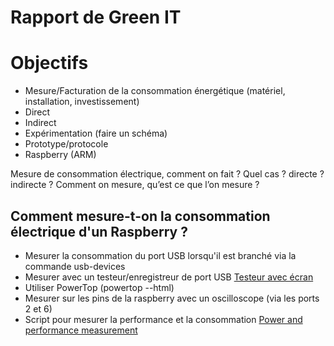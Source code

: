 Rapport de Green IT
==

# Objectifs

* Mesure/Facturation de la consommation énergétique (matériel, installation, investissement)
 * Direct
 * Indirect
* Expérimentation (faire un schéma)
 * Prototype/protocole
 * Raspberry (ARM)

Mesure de consommation électrique, comment on fait ? Quel cas ? directe ? indirecte ?
Comment on mesure, qu’est ce que l’on mesure ?


## Comment mesure-t-on la consommation électrique d'un Raspberry ?
* Mesurer la consommation du port USB lorsqu'il est branché via la commande usb-devices
* Mesurer avec un testeur/enregistreur de port USB [Testeur avec écran](http://www.framboise314.fr/jai-teste-pour-vous-un-testeur-de-port-usb/)
* Utiliser PowerTop (powertop --html)
* Mesurer sur les pins de la raspberry avec un oscilloscope (via les ports 2 et 6)
* Script pour mesurer la performance et la consommation [Power and performance measurement](http://raspi.tv/2015/raspberry-pi2-power-and-performance-measurement)
